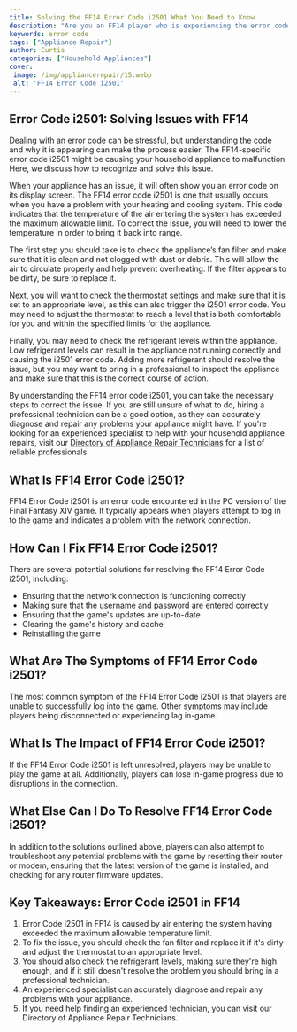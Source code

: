 ```yaml
---
title: Solving the FF14 Error Code i2501 What You Need to Know
description: "Are you an FF14 player who is experiencing the error code i2501 Learn what the causes and solutions are in this comprehensive blog post"
keywords: error code
tags: ["Appliance Repair"]
author: Curtis
categories: ["Household Appliances"]
cover: 
 image: /img/appliancerepair/15.webp
 alt: 'FF14 Error Code i2501'
---
```

## Error Code i2501: Solving Issues with FF14
Dealing with an error code can be stressful, but understanding the code and why it is appearing can make the process easier. The FF14-specific error code i2501 might be causing your household appliance to malfunction. Here, we discuss how to recognize and solve this issue.

When your appliance has an issue, it will often show you an error code on its display screen. The FF14 error code i2501 is one that usually occurs when you have a problem with your heating and cooling system. This code indicates that the temperature of the air entering the system has exceeded the maximum allowable limit. To correct the issue, you will need to lower the temperature in order to bring it back into range.

The first step you should take is to check the appliance’s fan filter and make sure that it is clean and not clogged with dust or debris. This will allow the air to circulate properly and help prevent overheating. If the filter appears to be dirty, be sure to replace it.

Next, you will want to check the thermostat settings and make sure that it is set to an appropriate level, as this can also trigger the i2501 error code. You may need to adjust the thermostat to reach a level that is both comfortable for you and within the specified limits for the appliance.

Finally, you may need to check the refrigerant levels within the appliance. Low refrigerant levels can result in the appliance not running correctly and causing the i2501 error code. Adding more refrigerant should resolve the issue, but you may want to bring in a professional to inspect the appliance and make sure that this is the correct course of action. 

By understanding the FF14 error code i2501, you can take the necessary steps to correct the issue. If you are still unsure of what to do, hiring a professional technician can be a good option, as they can accurately diagnose and repair any problems your appliance might have. If you're looking for an experienced specialist to help with your household appliance repairs, visit our [Directory of Appliance Repair Technicians](./pages/appliance-repair-technicians) for a list of reliable professionals.

## What Is FF14 Error Code i2501?
FF14 Error Code i2501 is an error code encountered in the PC version of the Final Fantasy XIV game. It typically appears when players attempt to log in to the game and indicates a problem with the network connection. 

## How Can I Fix FF14 Error Code i2501?
There are several potential solutions for resolving the FF14 Error Code i2501, including:

- Ensuring that the network connection is functioning correctly 
- Making sure that the username and password are entered correctly
- Ensuring that the game's updates are up-to-date
- Clearing the game's history and cache
- Reinstalling the game

## What Are The Symptoms of FF14 Error Code i2501?
The most common symptom of the FF14 Error Code i2501 is that players are unable to successfully log into the game. Other symptoms may include players being disconnected or experiencing lag in-game. 

## What Is The Impact of FF14 Error Code i2501?
If the FF14 Error Code i2501 is left unresolved, players may be unable to play the game at all. Additionally, players can lose in-game progress due to disruptions in the connection. 

## What Else Can I Do To Resolve FF14 Error Code i2501?
In addition to the solutions outlined above, players can also attempt to troubleshoot any potential problems with the game by resetting their router or modem, ensuring that the latest version of the game is installed, and checking for any router firmware updates.

## Key Takeaways: Error Code i2501 in FF14 
1. Error Code i2501 in FF14 is caused by air entering the system having exceeded the maximum allowable temperature limit.
2. To fix the issue, you should check the fan filter and replace it if it's dirty and adjust the thermostat to an appropriate level.
3. You should also check the refrigerant levels, making sure they're high enough, and if it still doesn't resolve the problem you should bring in a professional technician.
4. An experienced specialist can accurately diagnose and repair any problems with your appliance.
5. If you need help finding an experienced technician, you can visit our Directory of Appliance Repair Technicians.
